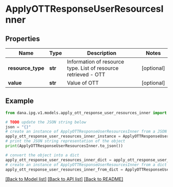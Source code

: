 # ApplyOTTResponseUserResourcesInner


## Properties

Name | Type | Description | Notes
------------ | ------------- | ------------- | -------------
**resource_type** | **str** | Information of resource type. List of resource retrieved - OTT | [optional] 
**value** | **str** | Value of OTT | [optional] 

## Example

```python
from dana.ipg.v1.models.apply_ott_response_user_resources_inner import ApplyOTTResponseUserResourcesInner

# TODO update the JSON string below
json = "{}"
# create an instance of ApplyOTTResponseUserResourcesInner from a JSON string
apply_ott_response_user_resources_inner_instance = ApplyOTTResponseUserResourcesInner.from_json(json)
# print the JSON string representation of the object
print(ApplyOTTResponseUserResourcesInner.to_json())

# convert the object into a dict
apply_ott_response_user_resources_inner_dict = apply_ott_response_user_resources_inner_instance.to_dict()
# create an instance of ApplyOTTResponseUserResourcesInner from a dict
apply_ott_response_user_resources_inner_from_dict = ApplyOTTResponseUserResourcesInner.from_dict(apply_ott_response_user_resources_inner_dict)
```
[[Back to Model list]](../README.md#documentation-for-models) [[Back to API list]](../README.md#documentation-for-api-endpoints) [[Back to README]](../README.md)


